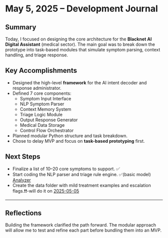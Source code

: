 # May 5, 2025 – Development Journal

## Summary

Today, I focused on designing the core architecture for the **Blacknet AI Digital Assistant** (medical sector). The main goal was to break down the prototype into task-based modules that simulate symptom parsing, context handling, and triage response.

## Key Accomplishments

- Designed the high-level **framework** for the AI intent decoder and response administrator.
- Defined 7 core components:
  - Symptom Input Interface
  - NLP Symptom Parser
  - Context Memory System
  - Triage Logic Module
  - Output Response Generator
  - Medical Data Storage
  - Control Flow Orchestrator
- Planned modular Python structure and task breakdown.
- Chose to delay MVP and focus on **task-based prototyping** first.

## Next Steps

- Finalize a list of 10–20 core symptoms to support. ✅️
- Start coding the NLP parser and triage rule engine. ✅(basic model) [Analyzer](../../code/blacknet/symptom_triage_analyzer.ipynb)
- Create the data folder with mild treatment examples and escalation flags.❗️❗️-will do it on [2025-05-05](2025-05-06.md)

---

## Reflections

Building the framework clarified the path forward. The modular approach will allow me to test and refine each part before bundling them into an MVP.
